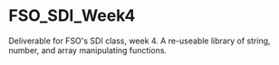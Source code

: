 FSO_SDI_Week4
=============

Deliverable for FSO's SDI class, week 4. A re-useable library of string, number, and array manipulating functions.